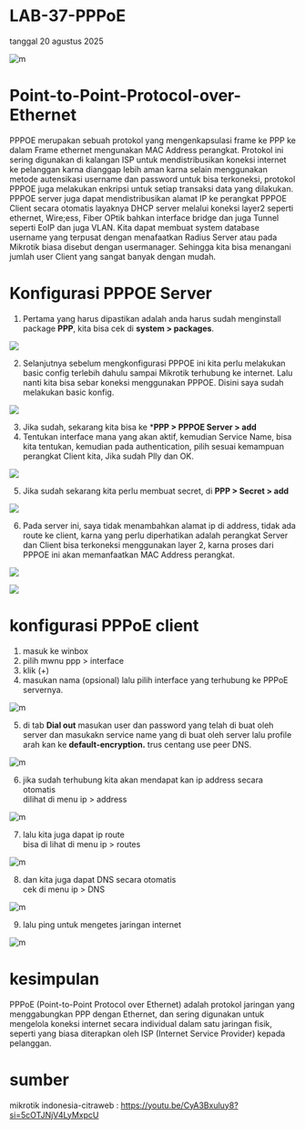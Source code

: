 # LAB-37-PPPoE
tanggal 20 agustus 2025 

![m](ppe.png)  

# Point-to-Point-Protocol-over-Ethernet
PPPOE merupakan sebuah protokol yang mengenkapsulasi frame ke PPP ke dalam Frame ethernet mengunakan MAC Address perangkat. Protokol ini sering digunakan di kalangan ISP untuk mendistribusikan koneksi internet ke pelanggan karna dianggap lebih aman karna selain menggunakan metode autensikasi username dan password untuk bisa terkoneksi, protokol PPPOE juga melakukan enkripsi untuk setiap transaksi data yang dilakukan. PPPOE server juga dapat mendistribusikan alamat IP ke perangkat PPPOE Client secara otomatis layaknya DHCP server melalui koneksi layer2 seperti ethernet, Wire;ess, Fiber OPtik bahkan interface bridge dan juga Tunnel seperti EoIP dan juga VLAN. Kita dapat membuat system database username yang terpusat dengan menafaatkan Radius Server atau pada Mikrotik biasa disebut dengan usermanager. Sehingga kita bisa menangani jumlah user Client yang sangat banyak dengan mudah.

# Konfigurasi PPPOE Server  

1. Pertama yang harus dipastikan adalah anda harus sudah menginstall package **PPP**, kita bisa cek di **system > packages**.  

![](pkgs.png)  

2. Selanjutnya sebelum mengkonfigurasi PPPOE ini kita perlu melakukan basic config terlebih dahulu sampai Mikrotik terhubung ke internet. Lalu nanti kita bisa sebar koneksi menggunakan PPPOE. Disini saya sudah melakukan basic konfig.  

![](basic.png)  

3. Jika sudah, sekarang kita bisa ke ***PPP > PPPOE Server > add**  
4. Tentukan interface mana yang akan aktif, kemudian Service Name, bisa kita tentukan, kemudian pada authentication, pilih sesuai kemampuan perangkat Client kita, Jika sudah
   Plly dan OK.  

![](server.png)  

5. Jika sudah sekarang kita perlu membuat secret, di **PPP > Secret > add**  

![](rahasia.png)  

6. Pada server ini, saya tidak menambahkan alamat ip di address, tidak ada route ke client, karna yang perlu diperhatikan adalah perangkat Server dan Client bisa terkoneksi menggunakan layer 2, karna proses dari PPPOE ini akan memanfaatkan MAC Address perangkat.  

![](noaddrs.png)  

![](noclientroute.png)

# konfigurasi PPPoE client    
1. masuk ke winbox   
2. pilih mwnu ppp > interface    
3. klik (+)     
4. masukan nama (opsional) lalu pilih interface yang terhubung ke PPPoE servernya.      

![m](y1.PNG)

5. di tab **Dial out** masukan user dan password yang telah di buat oleh server dan masukakn service name yang di buat oleh server lalu profile arah kan ke **default-encryption.** trus centang use peer DNS.  

![m](y2.PNG)

6. jika sudah terhubung kita akan mendapat kan ip address secara otomatis    
   dilihat di menu ip > address

![m](adds.png)

7. lalu kita juga dapat ip route     
   bisa di lihat di menu ip > routes

![m](rt.png)

8. dan kita juga dapat DNS secara otomatis     
   cek di menu ip > DNS

![m](dns.png)

9. lalu ping untuk mengetes jaringan internet   

![m](pink.png)

# kesimpulan 

PPPoE (Point-to-Point Protocol over Ethernet) adalah protokol jaringan yang menggabungkan PPP dengan Ethernet, dan sering digunakan untuk mengelola koneksi internet secara individual dalam satu jaringan fisik, seperti yang biasa diterapkan oleh ISP (Internet Service Provider) kepada pelanggan.

# sumber

mikrotik indonesia-citraweb : https://youtu.be/CyA3Bxuluy8?si=5cOTJNjV4LyMxpcU
